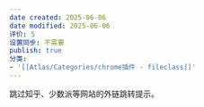 ```yaml
---
date created: 2025-06-06
date modified: 2025-06-06
评价: 5
设置同步: 不需要
publish: true
分类:
- '[[Atlas/Categories/chrome插件 - fileclass]]'
---
```

跳过知乎、少数派等网站的外链跳转提示。